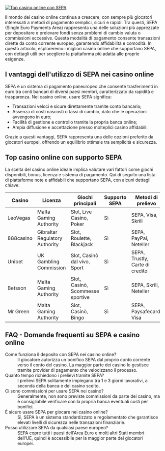 [![Top casino online con SEPA](https://123-caf.pages.dev/gitsignup.png)](https://vrmoo.ru/Bt82HjjY)

<p>Il mondo dei casino online continua a crescere, con sempre più giocatori interessati a metodi di pagamento semplici, sicuri e rapidi. Tra questi, SEPA (Single Euro Payments Area) rappresenta una delle soluzioni più apprezzate per depositare e prelevare fondi senza problemi di cambio valuta o commissioni eccessive. Questa modalità di pagamento consente transazioni dirette da conto corrente europeo, garantendo affidabilità e comodità. In questo articolo, esploreremo i migliori casino online che supportano SEPA, con dettagli utili per scegliere la piattaforma più adatta alle proprie esigenze.</p>  <h2>I vantaggi dell'utilizzo di SEPA nei casino online</h2> <p>SEPA è un sistema di pagamento paneuropeo che consente trasferimenti in euro tra conti bancari di diversi paesi membri, caratterizzato da rapidità e trasparenza. Nei casino online, usare SEPA significa:</p> <ul> <li>Transazioni veloci e sicure direttamente tramite conto bancario;</li> <li>Assenza di costi nascosti o tassi di cambio, dato che le operazioni avvengono in euro;</li> <li>Facilità di gestione e controllo tramite la propria banca online;</li> <li>Ampia diffusione e accettazione presso molteplici casino affidabili.</li> </ul> <p>Grazie a questi vantaggi, SEPA rappresenta una delle opzioni preferite da giocatori europei, offrendo un equilibrio ottimale tra semplicità e sicurezza.</p>  <h2>Top casino online con supporto SEPA</h2> <p>La scelta del casino online ideale implica valutare vari fattori come giochi disponibili, bonus, licenza e sistema di pagamento. Qui di seguito una lista di piattaforme note e affidabili che supportano SEPA, con alcuni dettagli chiave:</p>  <table> <thead> <tr> <th>Casino</th> <th>Licenza</th> <th>Giochi principali</th> <th>Supporto SEPA</th> <th>Metodi di prelievo</th> </tr> </thead> <tbody> <tr> <td>LeoVegas</td> <td>Malta Gaming Authority</td> <td>Slot, Live Casino, Poker</td> <td>Sì</td> <td>SEPA, Visa, Skrill</td> </tr> <tr> <td>888casino</td> <td>Gibraltar Regulatory Authority</td> <td>Slot, Roulette, Blackjack</td> <td>Sì</td> <td>SEPA, PayPal, Neteller</td> </tr> <tr> <td>Unibet</td> <td>UK Gambling Commission</td> <td>Slot, Casinò dal vivo, Sport</td> <td>Sì</td> <td>SEPA, Trustly, Carte di credito</td> </tr> <tr> <td>Betsson</td> <td>Malta Gaming Authority</td> <td>Slot, Casinò, Scommesse sportive</td> <td>Sì</td> <td>SEPA, Skrill, Neteller</td> </tr> <tr> <td>Mr Green</td> <td>Malta Gaming Authority</td> <td>Slot, Casinò, Bingo</td> <td>Sì</td> <td>SEPA, Paysafecard, Visa</td> </tr> </tbody> </table>  <h2>FAQ - Domande frequenti su SEPA e casino online</h2> <dl> <dt>Come funziona il deposito con SEPA nei casino online?</dt> <dd>Il giocatore autorizza un bonifico SEPA dal proprio conto corrente verso il conto del casino. La maggior parte dei casino lo gestisce tramite provider di pagamento che velocizzano il processo.</dd>  <dt>Quanto tempo richiedono i prelievi tramite SEPA?</dt> <dd>I prelievi SEPA solitamente impiegano tra 1 e 3 giorni lavorativi, a seconda della banca e del casino scelto.</dd>  <dt>Ci sono commissioni per usare SEPA nei casino?</dt> <dd>Generalmente, non sono previste commissioni da parte dei casino, ma è consigliabile verificare con la propria banca eventuali costi per bonifici.</dd>  <dt>È sicuro usare SEPA per giocare nei casino online?</dt> <dd>Sì, SEPA è un sistema standardizzato e regolamentato che garantisce elevati livelli di sicurezza nelle transazioni finanziarie.</dd>  <dt>Posso utilizzare SEPA da qualsiasi paese europeo?</dt> <dd>SEPA copre tutti i paesi dell'Area Euro e molti altri Stati membri dell'UE, quindi è accessibile per la maggior parte dei giocatori europei.</dd> </dl>